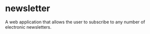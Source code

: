 # newsletter
A web application that allows the user to subscribe to any number of electronic newsletters.
